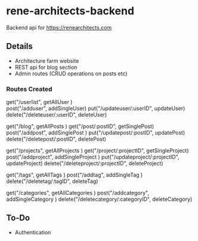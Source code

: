 # rene-architects-backend
Backend api for https://renearchitects.com

## Details

- Architecture farm website
- REST api for blog section
- Admin routes (CRUD operations on posts etc) 

### Routes Created
get("/userlist", getAllUser )\
post("/adduser", addSingleUser)
put("/updateuser/:userID", updateUser)
delete("/deleteuser/:userID", deleteUser)

get("/blog", getAllPosts )
get("/post/:postID", getSinglePost)
post("/addpost", addSinglePost )
put("/updatepost/:postID", updatePost)
delete("/deletepost/:postID", deletePost)

get("/projects", getAllProjects )
get("/project/:projectID", getSingleProject)
post("/addproject", addSingleProject )
put("/updateproject/:projectID", updateProject)
delete("/deleteproject/:projectID", deleteProject)

get("/tags", getAllTags )
post("/addtag", addSingleTag )
delete("/deletetag/:tagID", deleteTag)

get("/categories", getAllCategories )
post("/addcategory", addSingleCategory )
delete("/deletecategory/:categoryID", deleteCategory)

## To-Do

- Authentication
